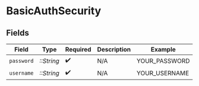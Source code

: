 # BasicAuthSecurity


## Fields

| Field              | Type               | Required           | Description        | Example            |
| ------------------ | ------------------ | ------------------ | ------------------ | ------------------ |
| `password`         | *::String*         | :heavy_check_mark: | N/A                | YOUR_PASSWORD      |
| `username`         | *::String*         | :heavy_check_mark: | N/A                | YOUR_USERNAME      |